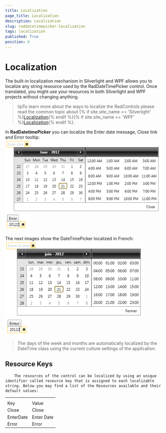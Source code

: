 ```yaml
---
title: Localization
page_title: Localization
description: Localization
slug: raddatetimepicker-localization
tags: localization
published: True
position: 6
---
```


# Localization



The built-in localization mechanism in Silverlight and WPF allows you to localize any string resource used by the RadDateTimePicker control. Once translated, you might use your resources in both Silverlight and WPF projects without changing anything.
      	

>tipTo learn more about the ways to localize the RadControls please read the common topic about
       	{% if site.site_name == 'Silverlight' %}[Localization](http://www.telerik.com/help/silverlight/common-localization.html){% endif %}{% if site.site_name == 'WPF' %}[Localization](http://www.telerik.com/help/wpf/common-localization.html){% endif %}.
       	

In __RadDatetimePicker__ you can localize the Enter date message, Close link and  Error tooltip:
       	![datetimepicker localization 1](images/datetimepicker_localization_1.png)![datetimepicker localization 2](images/datetimepicker_localization_2.png)

The next images show the DateTimePicker localized in French:
         ![datetimepicker localization 3](images/datetimepicker_localization_3.png)![datetimepicker localization 4](images/datetimepicker_localization_4.png)

>The days of the week and months are automatically localized by the DateTime class using the current culture settings of the application.
        	

## Resource Keys       
        The resources of the control can be localized by using an unique identifier called resource key that is assigned to each localizable string. Below you may find a list of the Resources available and their default values:
    	
<table><th><tr><td>Key</td><td>Value</td></tr></th><tr><td>Close</td><td>Close</td></tr><tr><td>EnterDate</td><td>Enter Date</td></tr><tr><td>Error</td><td>Error</td></tr></table>
